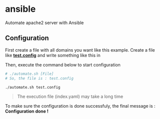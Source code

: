 # ansible

Automate apache2 server with Ansible

## Configuration

First create a file with all domains you want like this example.
Create a file like [**test.config**](./test.config) and write something like this in

Then, execute the command below to start configuration

```sh
# ./automate.sh [File] 
# So, the file is : test.config

./automate.sh test.config
```

> The execution file (index.yaml) may take a long time

To make sure the configuration is done successfuly, the final message is : **Configuration done !**
